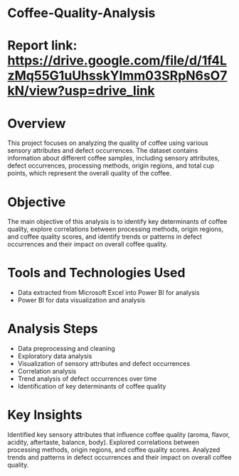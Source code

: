# Coffee-Quality-Analysis
# Report link: https://drive.google.com/file/d/1f4LzMq55G1uUhsskYlmm03SRpN6sO7kN/view?usp=drive_link
# Overview
This project focuses on analyzing the quality of coffee using various sensory attributes and defect occurrences. The dataset contains information about different coffee samples, including sensory attributes, defect occurrences, processing methods, origin regions, and total cup points, which represent the overall quality of the coffee.

# Objective
The main objective of this analysis is to identify key determinants of coffee quality, explore correlations between processing methods, origin regions, and coffee quality scores, and identify trends or patterns in defect occurrences and their impact on overall coffee quality.

# Tools and Technologies Used
* Data extracted from Microsoft Excel into Power BI for analysis
* Power BI for data visualization and analysis

# Analysis Steps
* Data preprocessing and cleaning
* Exploratory data analysis
* Visualization of sensory attributes and defect occurrences
* Correlation analysis
* Trend analysis of defect occurrences over time
* Identification of key determinants of coffee quality

# Key Insights
Identified key sensory attributes that influence coffee quality (aroma, flavor, acidity, aftertaste, balance, body).
Explored correlations between processing methods, origin regions, and coffee quality scores.
Analyzed trends and patterns in defect occurrences and their impact on overall coffee quality.
